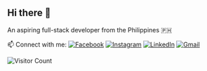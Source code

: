 ## Hi there 👋

An aspiring full-stack developer from the Philippines 🇵🇭
<!--
**louith/louith** is a ✨ _special_ ✨ repository because its `README.md` (this file) appears on your GitHub profile.

Here are some ideas to get you started:

- 🔭 I’m currently working on ...
- 🌱 I’m currently learning ...
- 👯 I’m looking to collaborate on ...
- 🤔 I’m looking for help with ...
- 💬 Ask me about ...
- 📫 How to reach me: ...
- 😄 Pronouns: ...
- ⚡ Fun fact: ...
-->

📫 Connect with me:
[![Facebook](https://img.shields.io/badge/Facebook-1877F2?style=flat&logo=facebook&logoColor=white)](https://www.facebook.com/louiselynne.seprado)
[![Instagram](https://img.shields.io/badge/Instagram-E4405F?style=flat&logo=instagram&logoColor=white)](https://www.instagram.com/loyselll/)
[![LinkedIn](https://img.shields.io/badge/LinkedIn-0A66C2?style=flat&logo=linkedin&logoColor=white)](https://www.linkedin.com/in/louise-lynne-seprado-78bb22256/)
[![Gmail](https://img.shields.io/badge/Email-D14836?style=flat&logo=gmail&logoColor=white)](mailto:llcseprado@gmail.com)

![Visitor Count](https://komarev.com/ghpvc/?username=sepradoloys&color=blue)
